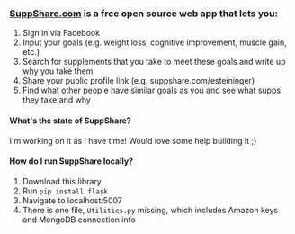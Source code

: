 ### [SuppShare.com](https://SuppShare.com) is a free open source web app that lets you:
  1. Sign in via Facebook
  2. Input your goals (e.g. weight loss, cognitive improvement, muscle gain, etc.)
  3. Search for supplements that you take to meet these goals and write up why you take them
  4. Share your public profile link (e.g. suppshare.com/esteininger)
  5. Find what other people have similar goals as you and see what supps they take and why
  
#### What's the state of SuppShare?
I'm working on it as I have time! Would love some help building it ;)

#### How do I run SuppShare locally?
  1. Download this library
  2. Run `pip install flask` 
  3. Navigate to localhost:5007
  4. There is one file, `Utilities.py` missing, which includes Amazon keys and MongoDB connection info
